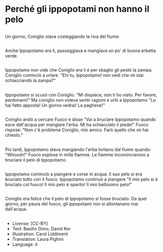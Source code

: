 # Perché gli ippopotami non hanno il pelo

##
Un giorno, Coniglio stava costeggiando la riva del fiume.

##
Anche Ippopotamo era lì, passeggiava e mangiava un po' di buona erbetta verde.

##
Ippopotamo non vide che Coniglio era lì e per sbaglio gli pestò la zampa. Coniglio cominciò a urlare. "Ehi tu, Ippopotamo! non vedi che mi stai schiacciando la zampa?"

##
Ippopotamo si scusò con Coniglio. "Mi dispiace, non ti ho visto. Per favore, perdonami!" Ma coniglio non voleva sentir ragioni e urlò a Ippopotamo "Lo hai fatto apposta! Un giorno vedrai! La pagherai!"

##
Coniglio andò a cercare Fuoco e disse "Vai a bruciare Ippopotamo quando esce dall'acqua per mangiare l'erba. Mi ha schiacciato il piede!" Fuoco rispose: "Non c'è problema Coniglio, mio amico. Farò quello che mi hai chiesto."

##
Più tardi, Ippopotamo stava mangiando l'erba lontano dal fiume quando: "Whoosh!" Fuoco esplose in mille fiamme. Le fiamme incominciarono a bruciare il pelo di Ippopotamo.

##
Ippopotamo cominciò a piangere e corse in acqua. Il suo pelo si era bruciato tutto con il fuoco. Ippopotamo continuò a piangere "Il mio pelo si è bruciato col fuoco! Il mio pelo è sparito! Il mio bellissimo pelo!"

##
Coniglio era felice che il pelo di Ippopotamo si fosse bruciato. Da quel giorno, per paura del fuoco, gli ippopotami non si allontanano mai dall'acqua.

##
* License: [CC-BY]
* Text: Basilio Gimo, David Ker
* Illustration: Carol Liddiment
* Translation: Laura Pighini
* Language: it
